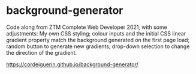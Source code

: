 # background-generator
Code along from ZTM Complete Web Developer 2021, with some adjustments: My own CSS styling; colour inputs and the initial CSS linear gradient property match the background generated on the first page load; random button to generate new gradients; drop-down selection to change the direction of the gradient.

https://cordeiguerin.github.io/background-generator/
